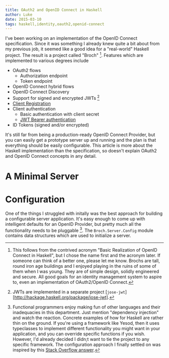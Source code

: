 ```yaml
---
title: OAuth2 and OpenID Connect in Haskell
author: Luke
date: 2015-03-10
tags: haskell,identity,oauth2,openid-connect
---
```


I've been working on an implementation of the OpenID Connect specification. Since it was something I already knew quite a bit about from my previous job, it seemed like a good idea for a "real-world" Haskell project. The result is a project called "Broch" [^broch-origin]. Features which are implemented to various degrees include

* OAuth2 flows
  * Authorization endpoint
  * Token endpoint
* OpenID Connect hybrid flows
* OpenID Connect Discovery
* Support for signed and encrypted JWTs [^jose-jwt]
* [Client Registration][client-reg]
* Client authentication
  * Basic authentication with client secret
  * [JWT Bearer authentication][jwt-bearer]
* ID Tokens (signed and/or encrypted)


[client-reg]: http://openid.net/specs/openid-connect-registration-1_0.html
[jwt-bearer]: https://tools.ietf.org/html/draft-ietf-oauth-jwt-bearer-12

It's still far from being a production-ready OpenID Connect Provider, but you can easily get a prototype server up and running and the plan is that everything should be easily configurable. This article is more about the Haskell implementation than the specification, so doesn't explain OAuth2 and OpenID Connect concepts in any detail.

# A Minimal Server



# Configuration

One of the things I struggled with initally was the best approach for building a configurable server application. It's easy enough to come up with intelligent defaults for an OpenID Provider, but pretty much all the functionality needs to be pluggable [^haskell-di]. The `Broch.Server.Config` module contains data structures which are used to initialize a server.



[^haskell-di]: Functional programmers enjoy making fun of other languages and their inadequacies in this department. Just mention "dependency injection" and watch the reaction.  Concrete examples of how for Haskell are rather thin on the ground. If you're using a framework like Yesod, then it uses typeclasses to implement different functionality you might want in your application, and you can override specific functions if you wish. However, I'd already decided I didn;t want to tie the project to any specific framework. The configuration approach I finally settled on was inspired by this [Stack Overflow answer](http://stackoverflow.com/a/14329487/241990).



[^broch-origin]: This follows from the contrived acronym "Basic Realization of OpenID Connect in Haskell", but I chose the name first and the acronym later. If someone can think of a better one, please let me know. Brochs are tall, round iron age buildings and I enjoyed playing in the ruins of some of them when I was young. They are of simple design, solidly engineered and secure. All good goals for an identity management system to aspire to, even an implementation of OAuth2/OpenID Connect.

[^jose-jwt]: JWTs are implemented in a separate project [`jose-jwt`][http://hackage.haskell.org/package/jose-jwt].
